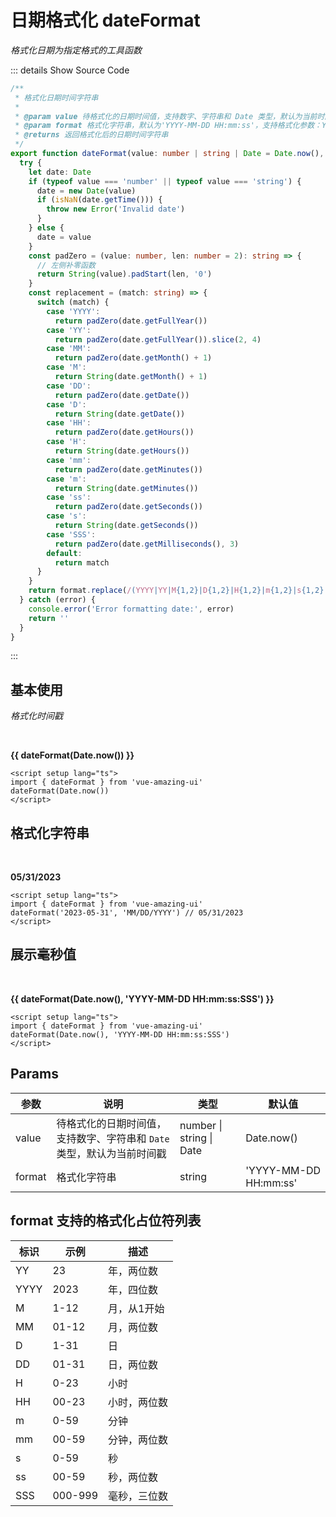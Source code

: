 # 日期格式化 dateFormat

<GlobalElement />

_格式化日期为指定格式的工具函数_

::: details Show Source Code

```ts
/**
 * 格式化日期时间字符串
 *
 * @param value 待格式化的日期时间值，支持数字、字符串和 Date 类型，默认为当前时间戳
 * @param format 格式化字符串，默认为'YYYY-MM-DD HH:mm:ss'，支持格式化参数：YY：年，M：月，D：日，H：时，m：分钟，s：秒，SSS：毫秒
 * @returns 返回格式化后的日期时间字符串
 */
export function dateFormat(value: number | string | Date = Date.now(), format: string = 'YYYY-MM-DD HH:mm:ss'): string {
  try {
    let date: Date
    if (typeof value === 'number' || typeof value === 'string') {
      date = new Date(value)
      if (isNaN(date.getTime())) {
        throw new Error('Invalid date')
      }
    } else {
      date = value
    }
    const padZero = (value: number, len: number = 2): string => {
      // 左侧补零函数
      return String(value).padStart(len, '0')
    }
    const replacement = (match: string) => {
      switch (match) {
        case 'YYYY':
          return padZero(date.getFullYear())
        case 'YY':
          return padZero(date.getFullYear()).slice(2, 4)
        case 'MM':
          return padZero(date.getMonth() + 1)
        case 'M':
          return String(date.getMonth() + 1)
        case 'DD':
          return padZero(date.getDate())
        case 'D':
          return String(date.getDate())
        case 'HH':
          return padZero(date.getHours())
        case 'H':
          return String(date.getHours())
        case 'mm':
          return padZero(date.getMinutes())
        case 'm':
          return String(date.getMinutes())
        case 'ss':
          return padZero(date.getSeconds())
        case 's':
          return String(date.getSeconds())
        case 'SSS':
          return padZero(date.getMilliseconds(), 3)
        default:
          return match
      }
    }
    return format.replace(/(YYYY|YY|M{1,2}|D{1,2}|H{1,2}|m{1,2}|s{1,2}|SSS)/g, replacement)
  } catch (error) {
    console.error('Error formatting date:', error)
    return ''
  }
}
```

:::

<script setup lang="ts">
import { dateFormat } from 'vue-amazing-ui'
</script>

## 基本使用

_格式化时间戳_

<br/>

**{{ dateFormat(Date.now()) }}**

```vue
<script setup lang="ts">
import { dateFormat } from 'vue-amazing-ui'
dateFormat(Date.now())
</script>
```

## 格式化字符串

<br/>

**05/31/2023**

```vue
<script setup lang="ts">
import { dateFormat } from 'vue-amazing-ui'
dateFormat('2023-05-31', 'MM/DD/YYYY') // 05/31/2023
</script>
```

## 展示毫秒值

<br/>

**{{ dateFormat(Date.now(), 'YYYY-MM-DD HH:mm:ss:SSS') }}**

```vue
<script setup lang="ts">
import { dateFormat } from 'vue-amazing-ui'
dateFormat(Date.now(), 'YYYY-MM-DD HH:mm:ss:SSS')
</script>
```

## Params

| 参数 | 说明 | 类型 | 默认值 |
| --- | --- | --- | --- |
| value | 待格式化的日期时间值，支持数字、字符串和 `Date` 类型，默认为当前时间戳 | number &#124; string &#124; Date | Date.now() |
| format | 格式化字符串 | string | 'YYYY-MM-DD HH:mm:ss' |

## format 支持的格式化占位符列表

| 标识 | 示例    | 描述         |
| ---- | ------- | ------------ |
| YY   | 23      | 年，两位数   |
| YYYY | 2023    | 年，四位数   |
| M    | 1-12    | 月，从1开始  |
| MM   | 01-12   | 月，两位数   |
| D    | 1-31    | 日           |
| DD   | 01-31   | 日，两位数   |
| H    | 0-23    | 小时         |
| HH   | 00-23   | 小时，两位数 |
| m    | 0-59    | 分钟         |
| mm   | 00-59   | 分钟，两位数 |
| s    | 0-59    | 秒           |
| ss   | 00-59   | 秒，两位数   |
| SSS  | 000-999 | 毫秒，三位数 |
